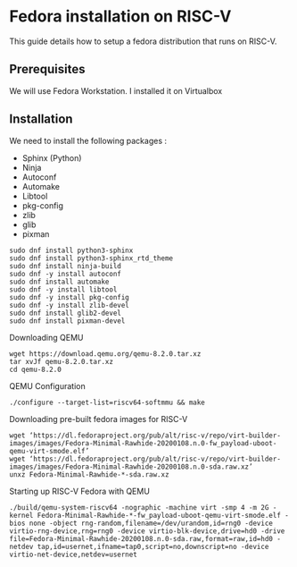 # Fedora installation on RISC-V

This guide details how to setup a fedora distribution that runs on RISC-V.

## Prerequisites

We will use Fedora Workstation. I installed it on Virtualbox

## Installation

We need to install the following packages :
-  Sphinx (Python)
-  Ninja
-  Autoconf
-  Automake
-  Libtool
-  pkg-config
-  zlib
-  glib
-  pixman

```
sudo dnf install python3-sphinx
sudo dnf install python3-sphinx_rtd_theme
sudo dnf install ninja-build
sudo dnf -y install autoconf
sudo dnf install automake
sudo dnf -y install libtool
sudo dnf -y install pkg-config
sudo dnf -y install zlib-devel
sudo dnf install glib2-devel
sudo dnf install pixman-devel
```

Downloading QEMU

```
wget https://download.qemu.org/qemu-8.2.0.tar.xz
tar xvJf qemu-8.2.0.tar.xz
cd qemu-8.2.0
```

QEMU Configuration

```
./configure --target-list=riscv64-softmmu && make
```

Downloading pre-built fedora images for RISC-V

```
wget ‘https://dl.fedoraproject.org/pub/alt/risc-v/repo/virt-builder-images/images/Fedora-Minimal-Rawhide-20200108.n.0-fw_payload-uboot-qemu-virt-smode.elf’
wget ‘https://dl.fedoraproject.org/pub/alt/risc-v/repo/virt-builder-images/images/Fedora-Minimal-Rawhide-20200108.n.0-sda.raw.xz’
unxz Fedora-Minimal-Rawhide-*-sda.raw.xz
```

Starting up RISC-V Fedora with QEMU

```
./build/qemu-system-riscv64 -nographic -machine virt -smp 4 -m 2G -kernel Fedora-Minimal-Rawhide-*-fw_payload-uboot-qemu-virt-smode.elf -bios none -object rng-random,filename=/dev/urandom,id=rng0 -device virtio-rng-device,rng=rng0 -device virtio-blk-device,drive=hd0 -drive file=Fedora-Minimal-Rawhide-20200108.n.0-sda.raw,format=raw,id=hd0 -netdev tap,id=usernet,ifname=tap0,script=no,downscript=no -device virtio-net-device,netdev=usernet
```
